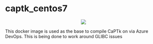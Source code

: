 # captk_centos7

<p align="center">
    <a href="https://hub.docker.com/r/cbica/captk_centos7/builds" alt="Automated"><img src="https://dev.azure.com/CBICA/captk_centos7/_apis/build/status/CBICA.captk_centos7?branchName=master" /></a>
</p>

This docker image is used as the base to compile CaPTk on via Azure DevOps. This is being done to work around GLIBC issues

